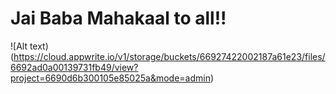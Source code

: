 # Jai Baba Mahakaal to all!!
![Alt text)(https://cloud.appwrite.io/v1/storage/buckets/66927422002187a61e23/files/6692ad0a00139731fb49/view?project=6690d6b300105e85025a&mode=admin)

<!---
bhardwajdevesh092005/bhardwajdevesh092005 is a ✨ special ✨ repository because its `README.md` (this file) appears on your GitHub profile.
You can click the Preview link to take a look at your changes.
--->
